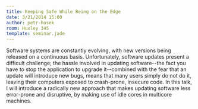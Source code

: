 ```yaml
---
title: Keeping Safe While Being on the Edge
date: 3/21/2014 15:00
author: petr-hosek
room: Huxley 345
template: seminar.jade
---
```

Software systems are constantly evolving, with new versions being
released on a continuous basis. Unfortunately, software updates present
a difficult challenge; the hassle involved in updating software--the
fact you have to stop the application to upgrade it--combined with the
fear that an update will introduce new bugs, means that many users
simply do not do it, leaving their computers exposed to crash-prone,
insecure code. In this talk, I will introduce a radically new approach
that makes updating software less error-prone and disruptive, by making
use of idle cores in multicore machines. 
